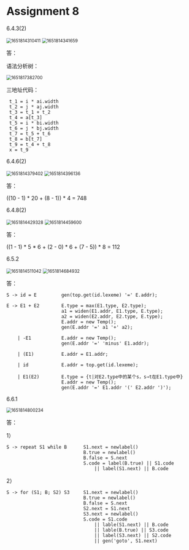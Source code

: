 # Assignment 8

6.4.3(2)

<img src="C:\Users\Xiao-PC\AppData\Roaming\Typora\typora-user-images\1651814310411.png" alt="1651814310411" style="zoom:80%;" />

<img src="C:\Users\Xiao-PC\AppData\Roaming\Typora\typora-user-images\1651814341659.png" alt="1651814341659" style="zoom:80%;" />

答：

语法分析树：

<img src="C:\Users\Xiao-PC\AppData\Roaming\Typora\typora-user-images\1651817382700.png" alt="1651817382700" style="zoom:80%;" />

三地址代码：

```
 t_1 = i * ai.width
 t_2 = j * aj.width
 t_3 = t_1 + t_2
 t_4 = a[t_3]
 t_5 = i * bi.width
 t_6 = j * bj.width
 t_7 = t_5 + t_6
 t_8 = b[t_7]
 t_9 = t_4 + t_8
 x = t_9
```



6.4.6(2)

<img src="C:\Users\Xiao-PC\AppData\Roaming\Typora\typora-user-images\1651814379402.png" alt="1651814379402" style="zoom:80%;" />

<img src="C:\Users\Xiao-PC\AppData\Roaming\Typora\typora-user-images\1651814396136.png" alt="1651814396136" style="zoom:80%;" />

答：

((10 - 1) * 20 + (8 - 1)) * 4 = 748



6.4.8(2)

<img src="C:\Users\Xiao-PC\AppData\Roaming\Typora\typora-user-images\1651814429328.png" alt="1651814429328" style="zoom:80%;" />

<img src="C:\Users\Xiao-PC\AppData\Roaming\Typora\typora-user-images\1651814459600.png" alt="1651814459600" style="zoom:80%;" />

答：

((1 - 1) * 5 * 6 + (2 - 0) * 6 + (7 - 5)) * 8 = 112



6.5.2

<img src="C:\Users\Xiao-PC\AppData\Roaming\Typora\typora-user-images\1651814511042.png" alt="1651814511042" style="zoom:80%;" />

<img src="C:\Users\Xiao-PC\AppData\Roaming\Typora\typora-user-images\1651814684932.png" alt="1651814684932" style="zoom:80%;" />

答：

```
S -> id = E			gen(top.get(id.lexeme) '=' E.addr);

E -> E1 + E2		E.type = max(E1.type, E2.type);
					a1 = widen(E1.addr, E1.type, E.type);
					a2 = widen(E2.addr, E2.type, E.type);
					E.addr = new Temp();
					gen(E.addr '=' a1 '+' a2);
					
	| -E1			E.addr = new Temp();
					gen(E.addr '=' 'minus' E1.addr);
					
	| (E1)			E.addr = E1.addr;
	
	| id			E.addr = top.get(id.lexeme);
	
	| E1(E2)		E.type = {t|对E2.type中的某个s，s→t在E1.type中}
					E.addr = new Temp();
					gen(E.addr '=' E1.addr '(' E2.addr ')');
```



6.6.1

<img src="C:\Users\Xiao-PC\AppData\Roaming\Typora\typora-user-images\1651814800234.png" alt="1651814800234" style="zoom:80%;" />

答：

1）

```
S -> repeat S1 while B      S1.next = newlabel()
                            B.true = newlabel()
                            B.false = S.next
                            S.code = label(B.true) || S1.code
                                || label(S1.next) || B.code
```

2）

```
S -> for (S1; B; S2) S3     S1.next = newlabel()
                            B.true = newlabel()
                            B.false = S.next
                            S2.next = S1.next
                            S3.next = newlabel()
                            S.code = S1.code
                                || lable(S1.next) || B.code
                                || lable(B.true) || S3.code
                                || label(S3.next) || S2.code
                                || gen('goto', S1.next)
```

